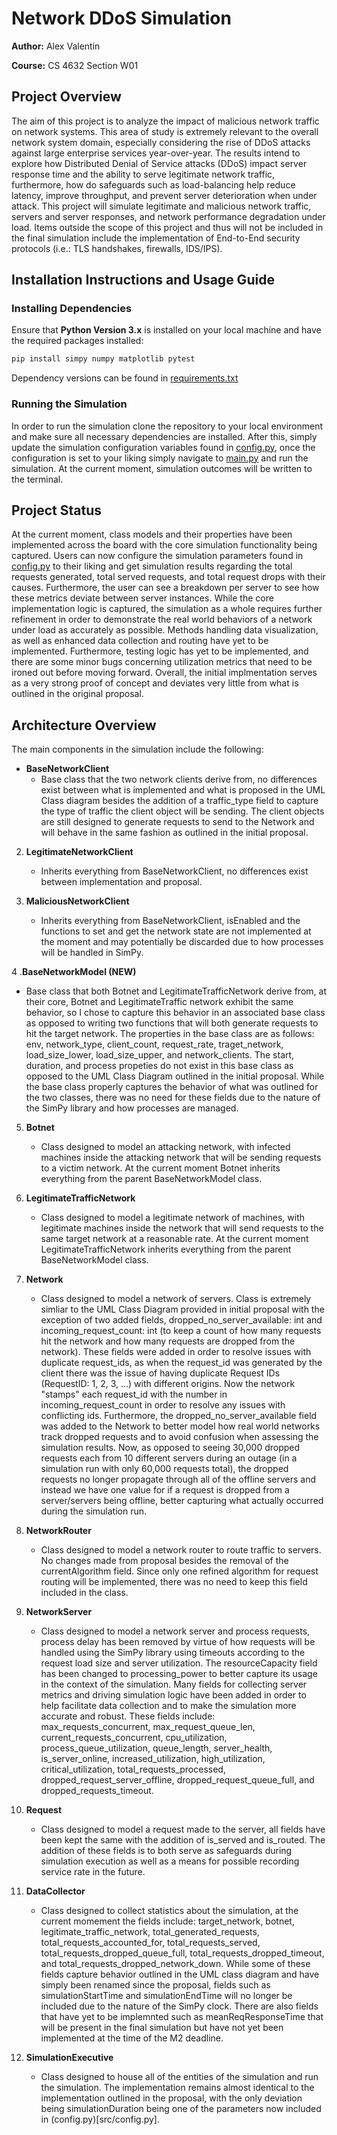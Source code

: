 # Network DDoS Simulation

**Author:** Alex Valentin

**Course:** CS 4632 Section W01

## Project Overview
The aim of this project is to analyze the impact of malicious network traffic on network systems. This area of study is extremely relevant to the overall network system domain, especially considering the rise of DDoS attacks against large enterprise services year-over-year. The results intend to explore how Distributed Denial of Service attacks (DDoS) impact server response time and the ability to serve legitimate network traffic, furthermore, how do safeguards such as load-balancing help reduce latency, improve throughput, and prevent server deterioration when under attack. This project will simulate legitimate and malicious network traffic, servers and server responses, and network performance degradation under load. Items outside the scope of this project and thus will not be included in the final simulation include the implementation of End-to-End security protocols (i.e.: TLS handshakes, firewalls, IDS/IPS).

## Installation Instructions and Usage Guide
### Installing Dependencies
Ensure that **Python Version 3.x** is installed on your local machine and have the required packages installed:

```bash
pip install simpy numpy matplotlib pytest
```

Dependency versions can be found in [requirements.txt](requirements.txt)

### Running the Simulation
In order to run the simulation clone the repository to your local environment and make sure all necessary dependencies are installed. After this, simply update the simulation configuration variables found in [config.py](src/config.py), once the configuration is set to your liking simply navigate to [main.py](src/main.py) and run the simulation. At the current moment, simulation outcomes will be written to the terminal.

## Project Status
At the current moment, class models and their properties have been implemented across the board with the core simulation functionality being captured. Users can now configure the simulation parameters found in [config.py](src/config.py) to their liking and get simulation results regarding the total requests generated, total served requests, and total request drops with their causes. Furthermore, the user can see a breakdown per server to see how these metrics deviate between server instances. While the core implementation logic is captured, the simulation as a whole requires further refinement in order to demonstrate the real world behaviors of a network under load as accurately as possible. Methods handling data visualization, as well as enhanced data collection and routing have yet to be implemented. Furthermore, testing logic has yet to be implemented, and there are some minor bugs concerning utilization metrics that need to be ironed out before moving forward. Overall, the initial implmentation serves as a very strong proof of concept and deviates very little from what is outlined in the original proposal.  

## Architecture Overview
The main components in the simulation include the following: 

- **BaseNetworkClient**
   - Base class that the two network clients derive from, no differences exist between what is implemented and what is proposed in the UML Class diagram besides the addition of a traffic_type field to capture the type of traffic the client object will be sending. The client objects are still designed to generate requests to send to the Network and will behave in the same fashion as outlined in the initial proposal.
  
2. **LegitimateNetworkClient**
   - Inherits everything from BaseNetworkClient, no differences exist between implementation and proposal.

3. **MaliciousNetworkClient**
   - Inherits everything from BaseNetworkClient, isEnabled and the functions to set and get the network state are not implemented at the moment and may potentially be discarded due to how processes will be handled in SimPy.
  
4 .**BaseNetworkModel (NEW)**
   - Base class that both Botnet and LegitimateTrafficNetwork derive from, at their core, Botnet and LegitimateTraffic network exhibit the same behavior, so I chose to capture this behavior in an associated base class as opposed to writing two functions that will both generate requests to hit the target network. The properties in the base class are as follows: env, network_type, client_count, request_rate, traget_network, load_size_lower, load_size_upper, and network_clients. The start, duration, and process propeties do not exist in this base class as opposed to the UML Class Diagram outlined in the initial proposal. While the base class properly captures the behavior of what was outlined for the two classes, there was no need for these fields due to the nature of the SimPy library and how processes are managed.

5. **Botnet**
   - Class designed to model an attacking network, with infected machines inside the attacking network that will be sending requests to a victim network. At the current moment Botnet inherits everything from the parent BaseNetworkModel class.

6. **LegitimateTrafficNetwork**
   - Class designed to model a legitimate network of machines, with legitimate machines inside the network that will send requests to the same target network at a reasonable rate. At the current moment LegitimateTrafficNetwork inherits everything from the parent BaseNetworkModel class.

7. **Network**
   - Class designed to model a network of servers. Class is extremely simliar to the UML Class Diagram provided in initial proposal with the exception of two added fields, dropped_no_server_available: int and incoming_request_count: int (to keep a count of how many requests hit the network and how many requests are dropped from the network). These fields were added in order to resolve issues with duplicate request_ids, as when the request_id was generated by the client there was the issue of having duplicate Request IDs (RequestID: 1, 2, 3, ...) with different origins. Now the network "stamps" each request_id with the number in incoming_request_count in order to resolve any issues with conflicting ids. Furthermore, the dropped_no_server_available field was added to the Network to better model how real world networks track dropped requests and to avoid confusion when assessing the simulation results. Now, as opposed to seeing 30,000 dropped requests each from 10 different servers during an outage (in a simulation run with only 60,000 requests total), the dropped requests no longer propagate through all of the offline servers and instead we have one value for if a request is dropped from a server/servers being offline, better capturing what actually occurred during the simulation run.

8. **NetworkRouter**
    - Class designed to model a network router to route traffic to servers. No changes made from proposal besides the removal of the currentAlgorithm field. Since only one refined algorithm for request routing will be implemented, there was no need to keep this field included in the class.

9. **NetworkServer**
    - Class designed to model a network server and process requests, process delay has been removed by virtue of how requests will be handled using the SimPy library using timeouts according to the request load size and server utilization. The resourceCapacity field has been changed to processing_power to better capture its usage in the context of the simulation. Many fields for collecting server metrics and driving simulation logic have been added in order to help facilitate data collection and to make the simulation more accurate and robust. These fields include: max_requests_concurrent, max_request_queue_len, current_requests_concurrent, cpu_utilization, process_queue_utilization, queue_length, server_health, is_server_online, increased_utilization, high_utilization, critical_utilization, total_requests_processed, dropped_request_server_offline, dropped_request_queue_full, and dropped_requests_timeout.

10. **Request**
    - Class designed to model a request made to the server, all fields have been kept the same with the addition of is_served and is_routed. The addition of these fields is to both serve as safeguards during simulation execution as well as a means for possible recording service rate in the future.

11. **DataCollector**
    - Class designed to collect statistics about the simulation, at the current momement the fields include: target_network, botnet, legitimate_traffic_network, total_generated_requests, total_requests_accounted_for, total_requests_served, total_requests_dropped_queue_full, total_requests_dropped_timeout, and total_requests_dropped_network_down. While some of these fields capture behavior outlined in the UML class diagram and have simply been renamed since the proposal, fields such as simulationStartTime and simulationEndTime will no longer be included due to the nature of the SimPy clock. There are also fields that have yet to be implemnted such as meanReqResponseTime that will be present in the final simulation but have not yet been implemented at the time of the M2 deadline.

12. **SimulationExecutive**
    - Class designed to house all of the entities of the simulation and run the simulation. The implementation remains almost identical to the implementation outlined in the proposal, with the only deviation being simulationDuration being one of the parameters now included in (config.py)[src/config.py].


